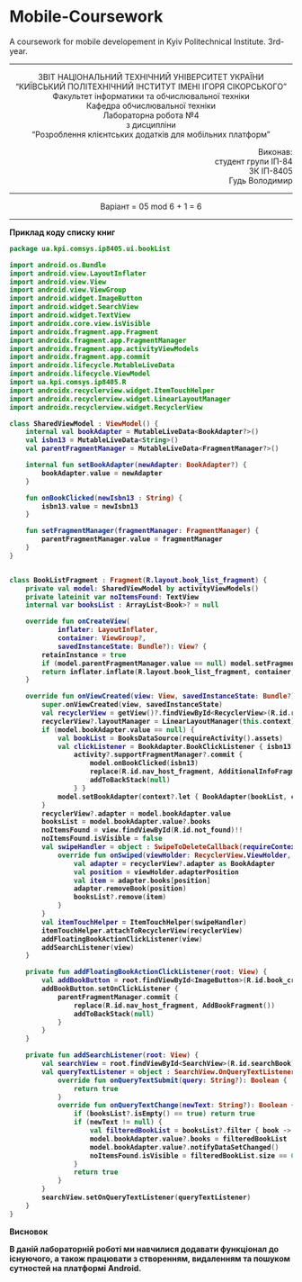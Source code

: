 # Mobile-Coursework
A coursework for mobile developement in Kyiv Politechnical Institute. 3rd-year.

----------------------------------------------------------------------------------------------------------------

<p align= "center">
ЗВІТ
НАЦІОНАЛЬНИЙ ТЕХНІЧНИЙ УНІВЕРСИТЕТ УКРАЇНИ<br />
“КИЇВСЬКИЙ ПОЛІТЕХНІЧНИЙ ІНСТИТУТ ІМЕНІ ІГОРЯ СІКОРСЬКОГО”<br />
Факультет інформатики та обчислювальної техніки<br />
Кафедра обчислювальної техніки<br />
Лабораторна робота №4<br />
з дисципліни<br />
“Розроблення клієнтських додатків для мобільних платформ”<br />
</p>
<p align="right">
Виконав:<br />
студент групи ІП-84<br />
ЗК ІП-8405<br />
Гудь Володимир<br />
</p>

----------------------------------------------------------------------------------------------------------------

<p align="center">
  Варіант = 05 mod 6 + 1 = 6 
</p>

----------------------------------------------------------------------------------------------------------------

<p>
<b>Приклад коду списку книг<b><br />
</p>
  
``` kotlin
package ua.kpi.comsys.ip8405.ui.bookList

import android.os.Bundle
import android.view.LayoutInflater
import android.view.View
import android.view.ViewGroup
import android.widget.ImageButton
import android.widget.SearchView
import android.widget.TextView
import androidx.core.view.isVisible
import androidx.fragment.app.Fragment
import androidx.fragment.app.FragmentManager
import androidx.fragment.app.activityViewModels
import androidx.fragment.app.commit
import androidx.lifecycle.MutableLiveData
import androidx.lifecycle.ViewModel
import ua.kpi.comsys.ip8405.R
import androidx.recyclerview.widget.ItemTouchHelper
import androidx.recyclerview.widget.LinearLayoutManager
import androidx.recyclerview.widget.RecyclerView

class SharedViewModel : ViewModel() {
    internal val bookAdapter = MutableLiveData<BookAdapter?>()
    val isbn13 = MutableLiveData<String>()
    val parentFragmentManager = MutableLiveData<FragmentManager?>()

    internal fun setBookAdapter(newAdapter: BookAdapter?) {
        bookAdapter.value = newAdapter
    }

    fun onBookClicked(newIsbn13 : String) {
        isbn13.value = newIsbn13
    }

    fun setFragmentManager(fragmentManager: FragmentManager) {
        parentFragmentManager.value = fragmentManager
    }
}


class BookListFragment : Fragment(R.layout.book_list_fragment) {
    private val model: SharedViewModel by activityViewModels()
    private lateinit var noItemsFound: TextView
    internal var booksList : ArrayList<Book>? = null

    override fun onCreateView(
            inflater: LayoutInflater,
            container: ViewGroup?,
            savedInstanceState: Bundle?): View? {
        retainInstance = true
        if (model.parentFragmentManager.value == null) model.setFragmentManager(parentFragmentManager)
        return inflater.inflate(R.layout.book_list_fragment, container, false)
    }

    override fun onViewCreated(view: View, savedInstanceState: Bundle?) {
        super.onViewCreated(view, savedInstanceState)
        val recyclerView = getView()?.findViewById<RecyclerView>(R.id.recyclerView)
        recyclerView?.layoutManager = LinearLayoutManager(this.context)
        if (model.bookAdapter.value == null) {
            val bookList = BooksDataSource(requireActivity().assets)
            val clickListener = BookAdapter.BookClickListener { isbn13: String ->
                activity?.supportFragmentManager?.commit {
                    model.onBookClicked(isbn13)
                    replace(R.id.nav_host_fragment, AdditionalInfoFragment())
                    addToBackStack(null)
                } }
            model.setBookAdapter(context?.let { BookAdapter(bookList, clickListener) })
        }
        recyclerView?.adapter = model.bookAdapter.value
        booksList = model.bookAdapter.value?.books
        noItemsFound = view.findViewById(R.id.not_found)!!
        noItemsFound.isVisible = false
        val swipeHandler = object : SwipeToDeleteCallback(requireContext()) {
            override fun onSwiped(viewHolder: RecyclerView.ViewHolder, direction: Int) {
                val adapter = recyclerView?.adapter as BookAdapter
                val position = viewHolder.adapterPosition
                val item = adapter.books[position]
                adapter.removeBook(position)
                booksList?.remove(item)
            }
        }
        val itemTouchHelper = ItemTouchHelper(swipeHandler)
        itemTouchHelper.attachToRecyclerView(recyclerView)
        addFloatingBookActionClickListener(view)
        addSearchListener(view)
    }

    private fun addFloatingBookActionClickListener(root: View) {
        val addBookButton = root.findViewById<ImageButton>(R.id.book_creator_button)
        addBookButton.setOnClickListener {
            parentFragmentManager.commit {
                replace(R.id.nav_host_fragment, AddBookFragment())
                addToBackStack(null)
            }
        }
    }

    private fun addSearchListener(root: View) {
        val searchView = root.findViewById<SearchView>(R.id.searchBook)
        val queryTextListener = object : SearchView.OnQueryTextListener {
            override fun onQueryTextSubmit(query: String?): Boolean {
                return true
            }
            override fun onQueryTextChange(newText: String?): Boolean {
                if (booksList?.isEmpty() == true) return true
                if (newText != null) {
                    val filteredBookList = booksList?.filter { book -> book.title.toLowerCase().contains(newText.toLowerCase()) } as ArrayList<Book>
                    model.bookAdapter.value?.books = filteredBookList
                    model.bookAdapter.value?.notifyDataSetChanged()
                    noItemsFound.isVisible = filteredBookList.size == 0
                }
                return true
            }
        }
        searchView.setOnQueryTextListener(queryTextListener)
    }
}
```

<p>
<b>Висновок<b><br />
</p>

В даній лабораторній роботі ми навчилися додавати функціонал до існуючого, а також працювати з створенням, видаленням та пошуком сутностей на платформі Android.
